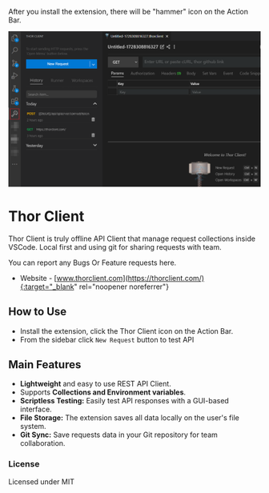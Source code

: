 After you install the extension, there will be "hammer" icon on the Action Bar.
<p align="center">
  <img src="media/sidebar-getting-started.png" />
</p>



# Thor Client
Thor Client is truly offline API Client that manage request collections inside VSCode.
Local first and using git for sharing requests with team.

You can report any Bugs Or Feature requests here.


- Website - [www.thorclient.com](https://thorclient.com/){:target="_blank" rel="noopener noreferrer"}

## How to Use

- Install the extension, click the Thor Client icon on the Action Bar.
- From the sidebar click `New Request` button to test API

## Main Features

- **Lightweight** and easy to use REST API Client.
- Supports **Collections and Environment variables**.
- **Scriptless Testing:** Easily test API responses with a GUI-based interface.
- **File Storage:** The extension saves all data locally on the user's file system.
- **Git Sync:** Save requests data in your Git repository for team collaboration.


### License
Licensed under MIT